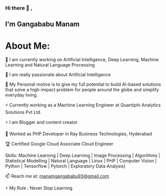 ### Hi there 👋 , 
  ## I'm Gangababu Manam
  # About Me:

🔭 I am currently working on  Artificial Intelligence, Deep Learning, Machine Learning and Natural Language Processing

🔭 I am really passionate about Artificial Intelligence

💬 My Personal motive is to give my full potential to build AI-based solutions that solve a high-impact problem for people around the globe and simplify everyday living.

⚡ Currently working as a Machine Learning Engineer at Quantiphi Analytics Solutions Pvt Ltd.

⚡ I am Blogger and content creator

👯 Worked as PHP Developer in Ray Business Technologies, Hyderabad

🏆 Certified Google Cloud Associate Cloud Engineer

Skills: Machine Learning | Deep Learning | Image Processing | Algorithms | Statistical Modelling | Natural Language  |  Linux | PHP | Computer Vision | Python | Tensorflow | Pytorch | Exploratory Data Analysis| 

📫 Reach me at: manamgangababu93@gmail.com

⚡ My Rule : Never Stop Learning 



